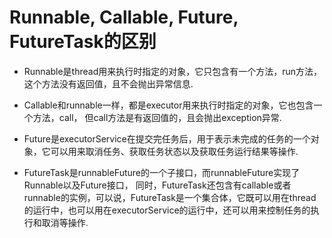 # Runnable, Callable, Future, FutureTask的区别

* Runnable是thread用来执行时指定的对象，它只包含有一个方法，run方法，这个方法没有返回值，且不会抛出异常信息.

* Callable和runnable一样，都是executor用来执行时指定的对象，它也包含一个方法，call， 但call方法是有返回值的，且会抛出exception异常. 

* Future是executorService在提交完任务后，用于表示未完成的任务的一个对象，它可以用来取消任务、获取任务状态以及获取任务运行结果等操作. 

* FutureTask是runnableFuture的一个子接口，而runnableFuture实现了Runnable以及Future接口， 同时，FutureTask还包含有callable或者runnable的实例，可以说，FutureTask是一个集合体，它既可以用在thread的运行中，也可以用在executorService的运行中，还可以用来控制任务的执行和取消等操作.